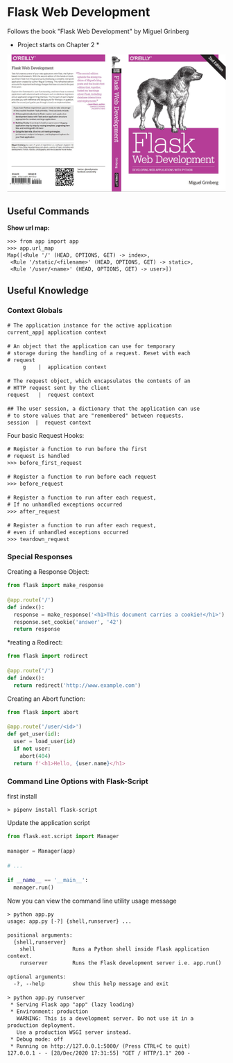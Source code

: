 # Flask Web Development

Follows the book "Flask Web Development" by Miguel Grinberg

* Project starts on Chapter 2 *

<img src="book-cover.jpg">

## Useful Commands

**Show url map:**

```shell
>>> from app import app
>>> app.url_map
Map([<Rule '/' (HEAD, OPTIONS, GET) -> index>,
 <Rule '/static/<filename>' (HEAD, OPTIONS, GET) -> static>,
 <Rule '/user/<name>' (HEAD, OPTIONS, GET) -> user>])
```

## Useful Knowledge

### Context Globals

```shell
# The application instance for the active application
current_app| application context

# An object that the application can use for temporary
# storage during the handling of a request. Reset with each
# request
     g    |  application context

# The request object, which encapsulates the contents of an
# HTTP request sent by the client
request   |  request context

## The user session, a dictionary that the application can use
# to store values that are "remembered" between requests.
session  |  request context
```

Four basic Request Hooks:

```shell
# Register a function to run before the first
# request is handled
>>> before_first_request

# Register a function to run before each request
>>> before_request

# Register a function to run after each request,
# If no unhandled exceptions occurred
>>> after_request

# Register a function to run after each request,
# even if unhandled exceptions occurred
>>> teardown_request
```

### Special Responses

Creating a Response Object:

```python
from flask import make_response

@app.route('/')
def index():
  response = make_response('<h1>This document carries a cookie!</h1>')
  response.set_cookie('answer', '42')
  return response
```

*reating a Redirect:

```python
from flask import redirect

@app.route('/')
def index():
  return redirect('http://www.example.com')
```

Creating an Abort function:

```python
from flask import abort

@app.route('/user/<id>')
def get_user(id):
  user = load_user(id)
  if not user:
    abort(404)
  return f'<h1>Hello, {user.name}</h1>
```

### Command Line Options with Flask-Script

first install

```shell
> pipenv install flask-script
```

Update the application script

```python
from flask.ext.script import Manager

manager = Manager(app)

# ...

if __name__ == '__main__':
  manager.run()
```

Now you can view the command line utility usage message

```shell
> python app.py
usage: app.py [-?] {shell,runserver} ...

positional arguments:
  {shell,runserver}
    shell            Runs a Python shell inside Flask application context.
    runserver        Runs the Flask development server i.e. app.run()

optional arguments:
  -?, --help         show this help message and exit

> python app.py runserver
 * Serving Flask app "app" (lazy loading)
 * Environment: production
   WARNING: This is a development server. Do not use it in a production deployment.
   Use a production WSGI server instead.
 * Debug mode: off
 * Running on http://127.0.0.1:5000/ (Press CTRL+C to quit)
127.0.0.1 - - [28/Dec/2020 17:31:55] "GET / HTTP/1.1" 200 -

```
